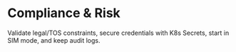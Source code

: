 # Compliance & Risk
Validate legal/TOS constraints, secure credentials with K8s Secrets, start in SIM mode, and keep audit logs.
